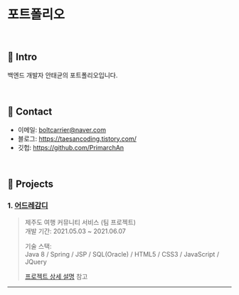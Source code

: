 # 포트폴리오
>

</br>

## :pushpin: Intro
백엔드 개발자 안태균의 포트폴리오입니다.

</br>

## :pushpin: Contact
- 이메일: boltcarrier@naver.com
- 블로그: https://taesancoding.tistory.com/
- 깃헙: https://github.com/PrimarchAn

</br>

## :pushpin: Projects
### 1. [어드레감디](https://github.com/PrimarchAn/SpringProject01)
>제주도 여행 커뮤니티 서비스 (팀 프로젝트)  
>개발 기간: 2021.05.03 ~ 2021.06.07  
>  
>기술 스택:  
>Java 8 / Spring / JSP / SQL(Oracle) / HTML5 / CSS3 / JavaScript / JQuery
>  
>[프로젝트 상세 설명](https://github.com/PrimarchAn/SpringProject01) 참고

---
